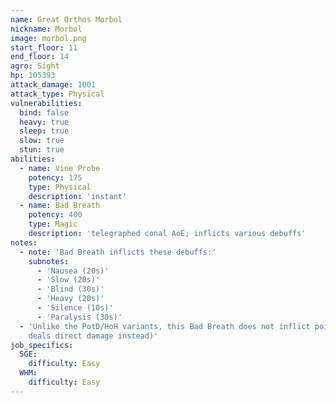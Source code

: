 ```yaml
---
name: Great Orthos Morbol
nickname: Morbol
image: morbol.png
start_floor: 11
end_floor: 14
agro: Sight
hp: 105393
attack_damage: 1001
attack_type: Physical
vulnerabilities:
  bind: false
  heavy: true
  sleep: true
  slow: true
  stun: true
abilities:
  - name: Vine Probe
    potency: 175
    type: Physical
    description: 'instant'
  - name: Bad Breath
    potency: 400
    type: Magic
    description: 'telegraphed conal AoE; inflicts various debuffs'
notes:
  - note: 'Bad Breath inflicts these debuffs:'
    subnotes:
      - 'Nausea (20s)'
      - 'Slow (20s)'
      - 'Blind (30s)'
      - 'Heavy (20s)'
      - 'Silence (10s)'
      - 'Paralysis (30s)'
  - 'Unlike the PotD/HoH variants, this Bad Breath does not inflict poison (it
    deals direct damage instead)'
job_specifics:
  SGE:
    difficulty: Easy
  WHM:
    difficulty: Easy
---
```

